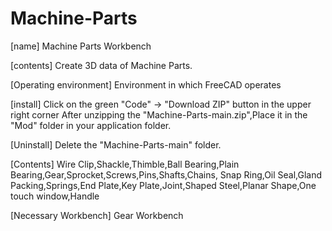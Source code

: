 # Machine-Parts

[name] Machine Parts Workbench

[contents] Create 3D data of Machine Parts.

[Operating environment] Environment in which FreeCAD operates

[install] Click on the green "Code" → "Download ZIP" button in the upper right corner
After unzipping  the "Machine-Parts-main.zip",Place it in the "Mod" folder in your application folder.

[Uninstall] Delete the "Machine-Parts-main" folder.

[Contents] Wire Clip,Shackle,Thimble,Ball Bearing,Plain Bearing,Gear,Sprocket,Screws,Pins,Shafts,Chains,
Snap Ring,Oil Seal,Gland Packing,Springs,End Plate,Key Plate,Joint,Shaped Steel,Planar Shape,One touch window,Handle

[Necessary Workbench] Gear Workbench

